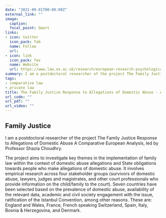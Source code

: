```yaml
---
date: "2021-09-01T00:00:00Z"
external_link: ""
image:
  caption: 
  focal_point: Smart
links:
- icon: twitter
  icon_pack: fab
  name: Follow
  url: 
- icon: link
  icon_pack: fas
  name: Website
  url: https://www.law.ox.ac.uk/research/european-research-psychological-violence-and-family-court-experiences
summary: I am a postdoctoral researcher of the project The Family Justice Response to Allegations of Domestic Abuse - A Comparative European Analysis.
tags:
- comparative law
- private law
title: The Family Justice Response to Allegations of Domestic Abuse - A Comparative European Analysis
url_code: ""
url_pdf: ""
url_video: ""
---
```

## Family Justice


I am a postdoctoral researcher of the project The Family Justice Response to Allegations of Domestic Abuse A Comparative European Analysis, led by Professor Shazia Choudhry.

The project aims to investigate key themes in the implementation of family law within the context of domestic abuse allegations and State obligations towards people who make allegations of domestic abuse. It involves empirical research across four stakeholder groups (survivors of domestic abuse, lawyers, judges and magistrates, and other court professionals who provide information on the child/family to the court). Seven countries have been selected based on the prevalence of domestic abuse, availability of the relevant data, academic and civil society engagement with the issue, ratification of the Istanbul Convention, among other reasons. These are: England and Wales, France, French speaking Switzerland, Spain, Italy, Bosnia & Herzegovina, and Denmark. 


